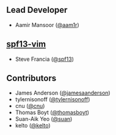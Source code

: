 ## Lead Developer

* Aamir Mansoor ([@aam1r](https://github.com/aam1r))

## [spf13-vim](http://vim.spf13.com/)

* Steve Francia ([@spf13](https://github.com/spf13))

## Contributors

* James Anderson ([@jamesaanderson](https://github.com/jamesaanderson))
* tylernisonoff ([@tylernisonoff](https://github.com/tylernisonoff))
* cnu ([@cnu](https://github.com/cnu))
* Thomas Boyt ([@thomasboyt](https://github.com/thomasboyt))
* Suan-Aik Yeo ([@suan](https://github.com/suan))
* kelto ([@kelto](https://github.com/kelto))
